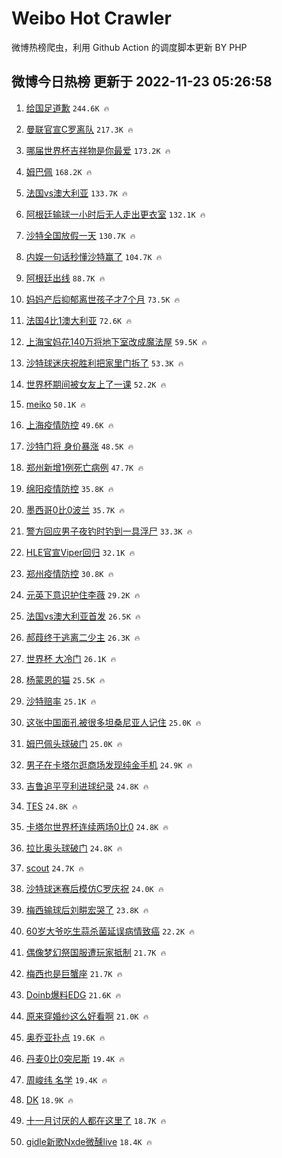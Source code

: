 # Weibo Hot Crawler 



微博热榜爬虫，利用 Github Action 的调度脚本更新 BY PHP 


## 微博今日热榜 更新于 2022-11-23 05:26:58 
1. [给国足道歉](https://s.weibo.com/weibo?q=%23%E7%BB%99%E5%9B%BD%E8%B6%B3%E9%81%93%E6%AD%89%23&t=31&band_rank=1&Refer=top) `244.6K 🔥` 

1. [曼联官宣C罗离队](https://s.weibo.com/weibo?q=%23%E6%9B%BC%E8%81%94%E5%AE%98%E5%AE%A3C%E7%BD%97%E7%A6%BB%E9%98%9F%23&t=31&band_rank=2&Refer=top) `217.3K 🔥` 

1. [哪届世界杯吉祥物是你最爱](https://s.weibo.com/weibo?q=%23%E5%93%AA%E5%B1%8A%E4%B8%96%E7%95%8C%E6%9D%AF%E5%90%89%E7%A5%A5%E7%89%A9%E6%98%AF%E4%BD%A0%E6%9C%80%E7%88%B1%23&t=31&band_rank=3&Refer=top) `173.2K 🔥` 

1. [姆巴佩](https://s.weibo.com/weibo?q=%E5%A7%86%E5%B7%B4%E4%BD%A9&t=31&band_rank=4&Refer=top) `168.2K 🔥` 

1. [法国vs澳大利亚](https://s.weibo.com/weibo?q=%23%E6%B3%95%E5%9B%BDvs%E6%BE%B3%E5%A4%A7%E5%88%A9%E4%BA%9A%23&t=31&band_rank=5&Refer=top) `133.7K 🔥` 

1. [阿根廷输球一小时后无人走出更衣室](https://s.weibo.com/weibo?q=%23%E9%98%BF%E6%A0%B9%E5%BB%B7%E8%BE%93%E7%90%83%E4%B8%80%E5%B0%8F%E6%97%B6%E5%90%8E%E6%97%A0%E4%BA%BA%E8%B5%B0%E5%87%BA%E6%9B%B4%E8%A1%A3%E5%AE%A4%23&t=31&band_rank=6&Refer=top) `132.1K 🔥` 

1. [沙特全国放假一天](https://s.weibo.com/weibo?q=%23%E6%B2%99%E7%89%B9%E5%85%A8%E5%9B%BD%E6%94%BE%E5%81%87%E4%B8%80%E5%A4%A9%23&t=31&band_rank=7&Refer=top) `130.7K 🔥` 

1. [内娱一句话秒懂沙特赢了](https://s.weibo.com/weibo?q=%23%E5%86%85%E5%A8%B1%E4%B8%80%E5%8F%A5%E8%AF%9D%E7%A7%92%E6%87%82%E6%B2%99%E7%89%B9%E8%B5%A2%E4%BA%86%23&t=31&band_rank=8&Refer=top) `104.7K 🔥` 

1. [阿根廷出线](https://s.weibo.com/weibo?q=%E9%98%BF%E6%A0%B9%E5%BB%B7%E5%87%BA%E7%BA%BF&t=31&band_rank=9&Refer=top) `88.7K 🔥` 

1. [妈妈产后抑郁离世孩子才7个月](https://s.weibo.com/weibo?q=%23%E5%A6%88%E5%A6%88%E4%BA%A7%E5%90%8E%E6%8A%91%E9%83%81%E7%A6%BB%E4%B8%96%E5%AD%A9%E5%AD%90%E6%89%8D7%E4%B8%AA%E6%9C%88%23&t=31&band_rank=10&Refer=top) `73.5K 🔥` 

1. [法国4比1澳大利亚](https://s.weibo.com/weibo?q=%23%E6%B3%95%E5%9B%BD4%E6%AF%941%E6%BE%B3%E5%A4%A7%E5%88%A9%E4%BA%9A%23&t=31&band_rank=11&Refer=top) `72.6K 🔥` 

1. [上海宝妈花140万将地下室改成魔法屋](https://s.weibo.com/weibo?q=%23%E4%B8%8A%E6%B5%B7%E5%AE%9D%E5%A6%88%E8%8A%B1140%E4%B8%87%E5%B0%86%E5%9C%B0%E4%B8%8B%E5%AE%A4%E6%94%B9%E6%88%90%E9%AD%94%E6%B3%95%E5%B1%8B%23&t=31&band_rank=12&Refer=top) `59.5K 🔥` 

1. [沙特球迷庆祝胜利把家里门拆了](https://s.weibo.com/weibo?q=%23%E6%B2%99%E7%89%B9%E7%90%83%E8%BF%B7%E5%BA%86%E7%A5%9D%E8%83%9C%E5%88%A9%E6%8A%8A%E5%AE%B6%E9%87%8C%E9%97%A8%E6%8B%86%E4%BA%86%23&t=31&band_rank=13&Refer=top) `53.3K 🔥` 

1. [世界杯期间被女友上了一课](https://s.weibo.com/weibo?q=%23%E4%B8%96%E7%95%8C%E6%9D%AF%E6%9C%9F%E9%97%B4%E8%A2%AB%E5%A5%B3%E5%8F%8B%E4%B8%8A%E4%BA%86%E4%B8%80%E8%AF%BE%23&t=31&band_rank=14&Refer=top) `52.2K 🔥` 

1. [meiko](https://s.weibo.com/weibo?q=meiko&t=31&band_rank=15&Refer=top) `50.1K 🔥` 

1. [上海疫情防控](https://s.weibo.com/weibo?q=%23%E4%B8%8A%E6%B5%B7%E7%96%AB%E6%83%85%E9%98%B2%E6%8E%A7%23&t=31&band_rank=16&Refer=top) `49.6K 🔥` 

1. [沙特门将 身价暴涨](https://s.weibo.com/weibo?q=%E6%B2%99%E7%89%B9%E9%97%A8%E5%B0%86%20%E8%BA%AB%E4%BB%B7%E6%9A%B4%E6%B6%A8&t=31&band_rank=17&Refer=top) `48.5K 🔥` 

1. [郑州新增1例死亡病例](https://s.weibo.com/weibo?q=%23%E9%83%91%E5%B7%9E%E6%96%B0%E5%A2%9E1%E4%BE%8B%E6%AD%BB%E4%BA%A1%E7%97%85%E4%BE%8B%23&t=31&band_rank=18&Refer=top) `47.7K 🔥` 

1. [绵阳疫情防控](https://s.weibo.com/weibo?q=%23%E7%BB%B5%E9%98%B3%E7%96%AB%E6%83%85%E9%98%B2%E6%8E%A7%23&t=31&band_rank=19&Refer=top) `35.8K 🔥` 

1. [墨西哥0比0波兰](https://s.weibo.com/weibo?q=%23%E5%A2%A8%E8%A5%BF%E5%93%A50%E6%AF%940%E6%B3%A2%E5%85%B0%23&t=31&band_rank=20&Refer=top) `35.7K 🔥` 

1. [警方回应男子夜钓时钓到一具浮尸](https://s.weibo.com/weibo?q=%23%E8%AD%A6%E6%96%B9%E5%9B%9E%E5%BA%94%E7%94%B7%E5%AD%90%E5%A4%9C%E9%92%93%E6%97%B6%E9%92%93%E5%88%B0%E4%B8%80%E5%85%B7%E6%B5%AE%E5%B0%B8%23&t=31&band_rank=21&Refer=top) `33.3K 🔥` 

1. [HLE官宣Viper回归](https://s.weibo.com/weibo?q=%23HLE%E5%AE%98%E5%AE%A3Viper%E5%9B%9E%E5%BD%92%23&t=31&band_rank=22&Refer=top) `32.1K 🔥` 

1. [郑州疫情防控](https://s.weibo.com/weibo?q=%23%E9%83%91%E5%B7%9E%E7%96%AB%E6%83%85%E9%98%B2%E6%8E%A7%23&t=31&band_rank=23&Refer=top) `30.8K 🔥` 

1. [元英下意识护住李薇](https://s.weibo.com/weibo?q=%23%E5%85%83%E8%8B%B1%E4%B8%8B%E6%84%8F%E8%AF%86%E6%8A%A4%E4%BD%8F%E6%9D%8E%E8%96%87%23&t=31&band_rank=24&Refer=top) `29.2K 🔥` 

1. [法国vs澳大利亚首发](https://s.weibo.com/weibo?q=%23%E6%B3%95%E5%9B%BDvs%E6%BE%B3%E5%A4%A7%E5%88%A9%E4%BA%9A%E9%A6%96%E5%8F%91%23&t=31&band_rank=25&Refer=top) `26.5K 🔥` 

1. [郝葭终于逃离二少主](https://s.weibo.com/weibo?q=%23%E9%83%9D%E8%91%AD%E7%BB%88%E4%BA%8E%E9%80%83%E7%A6%BB%E4%BA%8C%E5%B0%91%E4%B8%BB%23&t=31&band_rank=26&Refer=top) `26.3K 🔥` 

1. [世界杯 大冷门](https://s.weibo.com/weibo?q=%23%E4%B8%96%E7%95%8C%E6%9D%AF%20%E5%A4%A7%E5%86%B7%E9%97%A8%23&t=31&band_rank=27&Refer=top) `26.1K 🔥` 

1. [杨蒙恩的猫](https://s.weibo.com/weibo?q=%E6%9D%A8%E8%92%99%E6%81%A9%E7%9A%84%E7%8C%AB&t=31&band_rank=28&Refer=top) `25.5K 🔥` 

1. [沙特赔率](https://s.weibo.com/weibo?q=%23%E6%B2%99%E7%89%B9%E8%B5%94%E7%8E%87%23&t=31&band_rank=29&Refer=top) `25.1K 🔥` 

1. [这张中国面孔被很多坦桑尼亚人记住](https://s.weibo.com/weibo?q=%23%E8%BF%99%E5%BC%A0%E4%B8%AD%E5%9B%BD%E9%9D%A2%E5%AD%94%E8%A2%AB%E5%BE%88%E5%A4%9A%E5%9D%A6%E6%A1%91%E5%B0%BC%E4%BA%9A%E4%BA%BA%E8%AE%B0%E4%BD%8F%23&t=31&band_rank=30&Refer=top) `25.0K 🔥` 

1. [姆巴佩头球破门](https://s.weibo.com/weibo?q=%23%E5%A7%86%E5%B7%B4%E4%BD%A9%E5%A4%B4%E7%90%83%E7%A0%B4%E9%97%A8%23&t=31&band_rank=31&Refer=top) `25.0K 🔥` 

1. [男子在卡塔尔逛商场发现纯金手机](https://s.weibo.com/weibo?q=%23%E7%94%B7%E5%AD%90%E5%9C%A8%E5%8D%A1%E5%A1%94%E5%B0%94%E9%80%9B%E5%95%86%E5%9C%BA%E5%8F%91%E7%8E%B0%E7%BA%AF%E9%87%91%E6%89%8B%E6%9C%BA%23&t=31&band_rank=32&Refer=top) `24.9K 🔥` 

1. [吉鲁追平亨利进球纪录](https://s.weibo.com/weibo?q=%23%E5%90%89%E9%B2%81%E8%BF%BD%E5%B9%B3%E4%BA%A8%E5%88%A9%E8%BF%9B%E7%90%83%E7%BA%AA%E5%BD%95%23&t=31&band_rank=33&Refer=top) `24.8K 🔥` 

1. [TES](https://s.weibo.com/weibo?q=TES&t=31&band_rank=34&Refer=top) `24.8K 🔥` 

1. [卡塔尔世界杯连续两场0比0](https://s.weibo.com/weibo?q=%23%E5%8D%A1%E5%A1%94%E5%B0%94%E4%B8%96%E7%95%8C%E6%9D%AF%E8%BF%9E%E7%BB%AD%E4%B8%A4%E5%9C%BA0%E6%AF%940%23&t=31&band_rank=35&Refer=top) `24.8K 🔥` 

1. [拉比奥头球破门](https://s.weibo.com/weibo?q=%23%E6%8B%89%E6%AF%94%E5%A5%A5%E5%A4%B4%E7%90%83%E7%A0%B4%E9%97%A8%23&t=31&band_rank=36&Refer=top) `24.8K 🔥` 

1. [scout](https://s.weibo.com/weibo?q=scout&t=31&band_rank=37&Refer=top) `24.7K 🔥` 

1. [沙特球迷赛后模仿C罗庆祝](https://s.weibo.com/weibo?q=%23%E6%B2%99%E7%89%B9%E7%90%83%E8%BF%B7%E8%B5%9B%E5%90%8E%E6%A8%A1%E4%BB%BFC%E7%BD%97%E5%BA%86%E7%A5%9D%23&t=31&band_rank=38&Refer=top) `24.0K 🔥` 

1. [梅西输球后刘畊宏哭了](https://s.weibo.com/weibo?q=%23%E6%A2%85%E8%A5%BF%E8%BE%93%E7%90%83%E5%90%8E%E5%88%98%E7%95%8A%E5%AE%8F%E5%93%AD%E4%BA%86%23&t=31&band_rank=39&Refer=top) `23.8K 🔥` 

1. [60岁大爷吃生蒜杀菌延误病情致癌](https://s.weibo.com/weibo?q=%2360%E5%B2%81%E5%A4%A7%E7%88%B7%E5%90%83%E7%94%9F%E8%92%9C%E6%9D%80%E8%8F%8C%E5%BB%B6%E8%AF%AF%E7%97%85%E6%83%85%E8%87%B4%E7%99%8C%23&t=31&band_rank=40&Refer=top) `22.2K 🔥` 

1. [偶像梦幻祭国服遭玩家抵制](https://s.weibo.com/weibo?q=%23%E5%81%B6%E5%83%8F%E6%A2%A6%E5%B9%BB%E7%A5%AD%E5%9B%BD%E6%9C%8D%E9%81%AD%E7%8E%A9%E5%AE%B6%E6%8A%B5%E5%88%B6%23&t=31&band_rank=41&Refer=top) `21.7K 🔥` 

1. [梅西也是巨蟹座](https://s.weibo.com/weibo?q=%23%E6%A2%85%E8%A5%BF%E4%B9%9F%E6%98%AF%E5%B7%A8%E8%9F%B9%E5%BA%A7%23&t=31&band_rank=42&Refer=top) `21.7K 🔥` 

1. [Doinb爆料EDG](https://s.weibo.com/weibo?q=%23Doinb%E7%88%86%E6%96%99EDG%23&t=31&band_rank=43&Refer=top) `21.6K 🔥` 

1. [原来穿婚纱这么好看啊](https://s.weibo.com/weibo?q=%23%E5%8E%9F%E6%9D%A5%E7%A9%BF%E5%A9%9A%E7%BA%B1%E8%BF%99%E4%B9%88%E5%A5%BD%E7%9C%8B%E5%95%8A%23&t=31&band_rank=44&Refer=top) `21.0K 🔥` 

1. [奥乔亚扑点](https://s.weibo.com/weibo?q=%23%E5%A5%A5%E4%B9%94%E4%BA%9A%E6%89%91%E7%82%B9%23&t=31&band_rank=45&Refer=top) `19.6K 🔥` 

1. [丹麦0比0突尼斯](https://s.weibo.com/weibo?q=%23%E4%B8%B9%E9%BA%A60%E6%AF%940%E7%AA%81%E5%B0%BC%E6%96%AF%23&t=31&band_rank=46&Refer=top) `19.4K 🔥` 

1. [周峻纬 名学](https://s.weibo.com/weibo?q=%E5%91%A8%E5%B3%BB%E7%BA%AC%20%E5%90%8D%E5%AD%A6&t=31&band_rank=47&Refer=top) `19.4K 🔥` 

1. [DK](https://s.weibo.com/weibo?q=DK&t=31&band_rank=48&Refer=top) `18.9K 🔥` 

1. [十一月讨厌的人都在这里了](https://s.weibo.com/weibo?q=%23%E5%8D%81%E4%B8%80%E6%9C%88%E8%AE%A8%E5%8E%8C%E7%9A%84%E4%BA%BA%E9%83%BD%E5%9C%A8%E8%BF%99%E9%87%8C%E4%BA%86%23&t=31&band_rank=49&Refer=top) `18.7K 🔥` 

1. [gidle新歌Nxde微醺live](https://s.weibo.com/weibo?q=%23gidle%E6%96%B0%E6%AD%8CNxde%E5%BE%AE%E9%86%BAlive%23&t=31&band_rank=50&Refer=top) `18.4K 🔥` 

